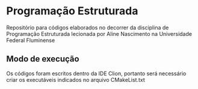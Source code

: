 # Programação Estruturada
Repositório para códigos elaborados no decorrer da disciplina de Programação Estruturada lecionada por Aline Nascimento na Universidade Federal Fluminense

## Modo de execução
Os códigos foram escritos dentro da IDE Clion, portanto será necessário criar os executáveis indicados no arquivo CMakeList.txt
